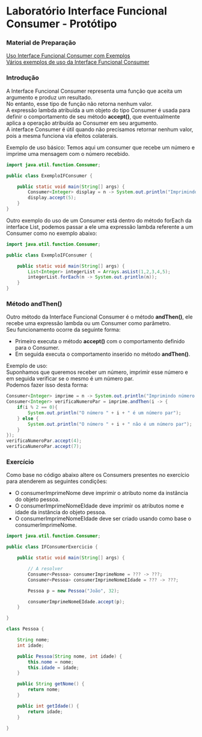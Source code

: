 # Laboratório Interface Funcional Consumer - Protótipo

### Material de Preparação
[Uso Interface Funcional Consumer com Exemplos](https://www.geeksforgeeks.org/java-8-consumer-interface-in-java-with-examples/)<br/>
[Vários exemplos de uso da Interface Funcional Consumer](https://www.programcreek.com/java-api-examples/?api=java.util.function.Consumer)

### Introdução
A Interface Funcional Consumer representa uma função que aceita um argumento e produz um resultado.
<br/>No entanto, esse tipo de função não retorna nenhum valor.
<br/>A expressão lambda atribuída a um objeto do tipo Consumer é usada para definir o comportamento de seu método **accept()**, que eventualmente aplica a operação atribuída ao Consumer em seu argumento.
<br/>A interface Consumer é útil quando não precisamos retornar nenhum valor, pois a mesma funciona via efeitos colaterais.

Exemplo de uso básico:
Temos aqui um consumer que recebe um número e imprime uma mensagem com o número recebido.
```java
import java.util.function.Consumer;

public class ExemploIFConsumer {

    public static void main(String[] args) {
        Consumer<Integer> display = n -> System.out.println("Imprimindo número: " + n);
        display.accept(5);
    }
}
```

Outro exemplo do uso de um Consumer está dentro do método forEach da interface List, podemos passar a ele uma expressão lambda referente a um Consumer como no exemplo abaixo:
```java
import java.util.function.Consumer;

public class ExemploIFConsumer {

    public static void main(String[] args) {
        List<Integer> integerList = Arrays.asList(1,2,3,4,5);
        integerList.forEach(n -> System.out.println(n));
    }
}
```

### Método andThen()
Outro método da Interface Funcional Consumer é o método **andThen()**, ele recebe uma expressão lambda ou um Consumer como parâmetro.
<br/>Seu funcionamento ocorre da seguinte forma:
 * Primeiro executa o método **accept()** com o comportamento definido para o Consumer.
 * Em seguida executa o comportamento inserido no método **andThen()**.

Exemplo de uso:
<br/>Suponhamos que queremos receber um número, imprimir esse número e em seguida verificar se o mesmo é um número par. 
<br/>Podemos fazer isso desta forma:
```java
Consumer<Integer> imprime = n -> System.out.println("Imprimindo número: " + n);
Consumer<Integer> verificaNumeroPar = imprime.andThen(i -> {
    if(i % 2 == 0){
        System.out.println("O número " + i + " é um número par");
    } else {
        System.out.println("O número " + i + " não é um número par");
    }
});
verificaNumeroPar.accept(4);
verificaNumeroPar.accept(7);
```

### Exercício
Como base no código abaixo altere os Consumers presentes no exercício para atenderem as seguintes condições:
 * O consumerImprimeNome deve imprimir o atributo nome da instância do objeto pessoa.
 * O consumerImprimeNomeEIdade deve imprimir os atributos nome e idade da instância do objeto pessoa.
 * O consumerImprimeNomeEIdade deve ser criado usando como base o consumerImprimeNome. 
```java
import java.util.function.Consumer;

public class IFConsumerExercicio {

    public static void main(String[] args) {

        // A resolver
        Consumer<Pessoa> consumerImprimeNome = ??? -> ???;
        Consumer<Pessoa> consumerImprimeNomeEIdade = ??? -> ???;

        Pessoa p = new Pessoa("João", 32);

        consumerImprimeNomeEIdade.accept(p);
    }

}

class Pessoa {

    String nome;
    int idade;

    public Pessoa(String nome, int idade) {
        this.nome = nome;
        this.idade = idade;
    }

    public String getNome() {
        return nome;
    }

    public int getIdade() {
        return idade;
    }

}
```